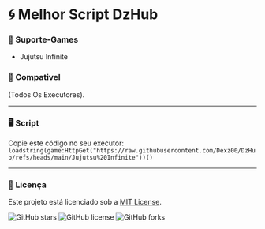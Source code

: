 # 🌀 Melhor Script DzHub

### 🌟 Suporte-Games
- Jujutsu Infinite

### 📜 Compativel
(Todos Os Executores).

---

### 🖥️ Script
Copie este código no seu executor:
    ```
    loadstring(game:HttpGet("https://raw.githubusercontent.com/Dexz00/DzHub/refs/heads/main/Jujutsu%20Infinite"))()
    ```

---

### 📄 Licença
Este projeto está licenciado sob a [MIT License](LICENSE).


![GitHub stars](https://img.shields.io/github/stars/SeuUsuario/SeuRepositorio?style=social)
![GitHub license](https://img.shields.io/github/license/SeuUsuario/SeuRepositorio)
![GitHub forks](https://img.shields.io/github/forks/SeuUsuario/SeuRepositorio?style=social)
